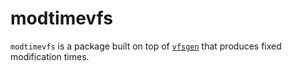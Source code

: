 # modtimevfs

`modtimevfs` is a package built on top of [`vfsgen`](https://github.com/shurcooL/vfsgen) that produces fixed modification times.
